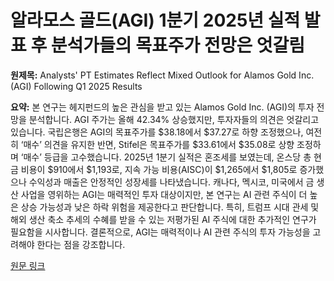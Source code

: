 # 알라모스 골드(AGI) 1분기 2025년 실적 발표 후 분석가들의 목표주가 전망은 엇갈림

**원제목:** Analysts' PT Estimates Reflect Mixed Outlook for Alamos Gold Inc. (AGI) Following Q1 2025 Results

**요약:** 본 연구는 헤지펀드의 높은 관심을 받고 있는 Alamos Gold Inc. (AGI)의 투자 전망을 분석합니다.  AGI 주가는 올해 42.34% 상승했지만, 투자자들의 의견은 엇갈리고 있습니다.  국립은행은 AGI의 목표주가를 $38.18에서 $37.27로 하향 조정했으나, 여전히 ‘매수’ 의견을 유지한 반면, Stifel은 목표주가를 $33.61에서 $35.08로 상향 조정하며 ‘매수’ 등급을 고수했습니다.  2025년 1분기 실적은 혼조세를 보였는데, 온스당 총 현금 비용이 $910에서 $1,193로,  지속 가능 비용(AISC)이 $1,265에서 $1,805로 증가했으나 수익성과 매출은 안정적인 성장세를 나타냈습니다.  캐나다, 멕시코, 미국에서 금 생산 사업을 영위하는 AGI는 매력적인 투자 대상이지만,  본 연구는  AI 관련 주식이 더 높은 상승 가능성과 낮은 하락 위험을 제공한다고 판단합니다. 특히, 트럼프 시대 관세 및 해외 생산 축소 추세의 수혜를 받을 수 있는 저평가된 AI 주식에 대한 추가적인 연구가 필요함을 시사합니다.  결론적으로, AGI는 매력적이나 AI 관련 주식의 투자 가능성을 고려해야 한다는 점을 강조합니다.

[원문 링크](https://finance.yahoo.com/news/analysts-pt-estimates-reflect-mixed-215704155.html)
